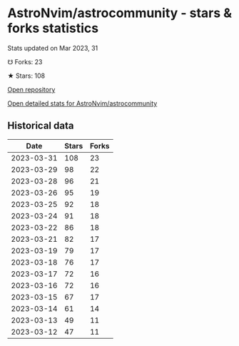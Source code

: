 # AstroNvim/astrocommunity - stars & forks statistics

Stats updated on Mar 2023, 31

☋ Forks: 23

★ Stars: 108

[Open repository](https://github.com/AstroNvim/astrocommunity)

[Open detailed stats for AstroNvim/astrocommunity](https://reviewgithub.com/rep/AstroNvim/astrocommunity)

## Historical data
| Date | Stars | Forks |
|------|-------|-------|
| 2023-03-31 | 108 | 23 | 
| 2023-03-29 | 98 | 22 | 
| 2023-03-28 | 96 | 21 | 
| 2023-03-26 | 95 | 19 | 
| 2023-03-25 | 92 | 18 | 
| 2023-03-24 | 91 | 18 | 
| 2023-03-22 | 86 | 18 | 
| 2023-03-21 | 82 | 17 | 
| 2023-03-19 | 79 | 17 | 
| 2023-03-18 | 76 | 17 | 
| 2023-03-17 | 72 | 16 | 
| 2023-03-16 | 72 | 16 | 
| 2023-03-15 | 67 | 17 | 
| 2023-03-14 | 61 | 14 | 
| 2023-03-13 | 49 | 11 | 
| 2023-03-12 | 47 | 11 | 

